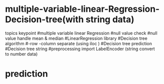 # multiple-variable-linear-Regression-Decision-tree(with string data)
topics keypoint 
#multiple variable linear Regression
#null value check 
#null value handle mean & median
#LinearRegression library
#Decision tree algorithm
#-row -column separate (using iloc )
#Decision tree prediction
#Decision tree string
#preprocessing import LabelEncoder (string convert to number data)
# prediction 
